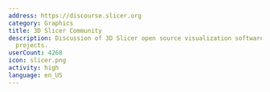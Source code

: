 ```yaml
---
address: https://discourse.slicer.org
category: Graphics
title: 3D Slicer Community
description: Discussion of 3D Slicer open source visualization software, and related
  projects.
userCount: 4268
icon: slicer.png
activity: high
language: en_US
---
```

